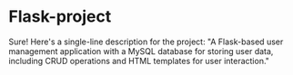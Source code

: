 # Flask-project
Sure! Here's a single-line description for the project:  "A Flask-based user management application with a MySQL database for storing user data, including CRUD operations and HTML templates for user interaction."
